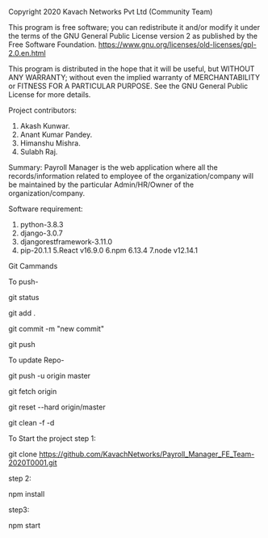 Copyright 2020 Kavach Networks Pvt Ltd (Community Team)

This program is free software; you can redistribute it and/or modify it under the terms of the GNU General Public License version 2 as published by the Free Software Foundation. https://www.gnu.org/licenses/old-licenses/gpl-2.0.en.html

This program is distributed in the hope that it will be useful, but WITHOUT ANY WARRANTY; without even the implied warranty of MERCHANTABILITY or FITNESS FOR A PARTICULAR PURPOSE. See the GNU General Public License for more details.

Project contributors:
1. Akash Kunwar.
2. Anant Kumar Pandey.
3. Himanshu Mishra.
4. Sulabh Raj.

Summary: Payroll Manager is the web application where all the records/information related to employee of the organization/company will be maintained by the particular Admin/HR/Owner of the organization/company.

Software requirement:
1. python-3.8.3
2. django-3.0.7
3. djangorestframework-3.11.0
4. pip-20.1.1
5.React v16.9.0
6.npm 6.13.4
7.node v12.14.1





Git Cammands


To push-

git status

git add .

git commit -m "new commit"

git push


To update Repo- 

git push -u origin master

git fetch origin

git reset --hard origin/master

git clean -f -d



To Start the project
step 1:


git clone https://github.com/KavachNetworks/Payroll_Manager_FE_Team-2020T0001.git

step 2:


npm install

step3:

npm start

